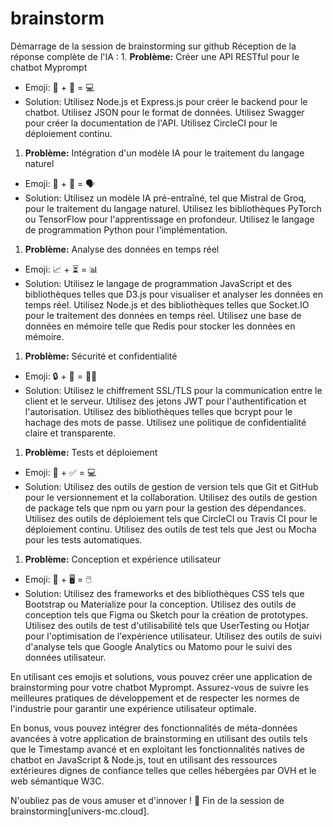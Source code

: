 # brainstorm
Démarrage de la session de brainstorming sur github
Réception de la réponse complète de l'IA :  1. **Problème:** Créer une API RESTful pour le chatbot Myprompt
- Emoji: 🤖 + 🔌 = 💻
- Solution: Utilisez Node.js et Express.js pour créer le backend pour le chatbot. Utilisez JSON pour le format de données. Utilisez Swagger pour créer la documentation de l'API. Utilisez CircleCI pour le déploiement continu.
1. **Problème:** Intégration d'un modèle IA pour le traitement du langage naturel
- Emoji: 🧠 + 💬 = 🗣️
- Solution: Utilisez un modèle IA pré-entraîné, tel que Mistral de Groq, pour le traitement du langage naturel. Utilisez les bibliothèques PyTorch ou TensorFlow pour l'apprentissage en profondeur. Utilisez le langage de programmation Python pour l'implémentation.
1. **Problème:** Analyse des données en temps réel
- Emoji: 📈 + ⏳ = 📊
- Solution: Utilisez le langage de programmation JavaScript et des bibliothèques telles que D3.js pour visualiser et analyser les données en temps réel. Utilisez Node.js et des bibliothèques telles que Socket.IO pour le traitement des données en temps réel. Utilisez une base de données en mémoire telle que Redis pour stocker les données en mémoire.
1. **Problème:** Sécurité et confidentialité
- Emoji: 🔒 + 🔐 = 🕵️‍♀️
- Solution: Utilisez le chiffrement SSL/TLS pour la communication entre le client et le serveur. Utilisez des jetons JWT pour l'authentification et l'autorisation. Utilisez des bibliothèques telles que bcrypt pour le hachage des mots de passe. Utilisez une politique de confidentialité claire et transparente.
1. **Problème:** Tests et déploiement
- Emoji: 🚀 + ✅ = 💻
- Solution: Utilisez des outils de gestion de version tels que Git et GitHub pour le versionnement et la collaboration. Utilisez des outils de gestion de package tels que npm ou yarn pour la gestion des dépendances. Utilisez des outils de déploiement tels que CircleCI ou Travis CI pour le déploiement continu. Utilisez des outils de test tels que Jest ou Mocha pour les tests automatiques.
1. **Problème:** Conception et expérience utilisateur
- Emoji: 🎨 + 🖥️ = 🖱️
- Solution: Utilisez des frameworks et des bibliothèques CSS tels que Bootstrap ou Materialize pour la conception. Utilisez des outils de conception tels que Figma ou Sketch pour la création de prototypes. Utilisez des outils de test d'utilisabilité tels que UserTesting ou Hotjar pour l'optimisation de l'expérience utilisateur. Utilisez des outils de suivi d'analyse tels que Google Analytics ou Matomo pour le suivi des données utilisateur.

En utilisant ces emojis et solutions, vous pouvez créer une application de brainstorming pour votre chatbot Myprompt. Assurez-vous de suivre les meilleures pratiques de développement et de respecter les normes de l'industrie pour garantir une expérience utilisateur optimale.

En bonus, vous pouvez intégrer des fonctionnalités de méta-données avancées à votre application de brainstorming en utilisant des outils tels que le Timestamp avancé et en exploitant les fonctionnalités natives de chatbot en JavaScript & Node.js, tout en utilisant des ressources extérieures dignes de confiance telles que celles hébergées par OVH et le web sémantique W3C.

N'oubliez pas de vous amuser et d'innover ! 🎉
Fin de la session de brainstorming[univers-mc.cloud].
